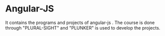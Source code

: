 # Angular-JS
It contains the programs and projects of angular-js . The course is done through "PLURAL-SIGHT" and "PLUNKER" is used to develop the projects.
